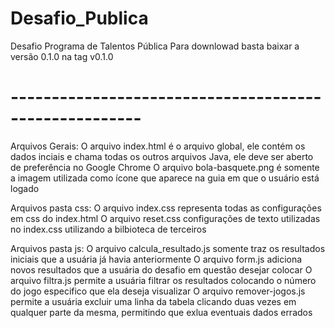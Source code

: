 # Desafio_Publica
Desafio Programa de Talentos Pública
Para downlowad basta baixar a versão 0.1.0 na tag v0.1.0
# ------------------------------------------------------
Arquivos Gerais:
O arquivo index.html é o arquivo global, ele contém os dados inciais e chama todas os outros arquivos Java, ele deve ser aberto de preferência no Google Chrome
O arquivo bola-basquete.png é somente a imagem utilizada como ícone que aparece na guia em que o usuário está logado

Arquivos pasta css:
O arquivo index.css representa todas as configurações em css do index.html
O arquivo reset.css configurações de texto utilizadas no index.css utilizando a bilbioteca de terceiros

Arquivos pasta js:
O arquivo calcula_resultado.js somente traz os resultados iniciais que a usuária já havia anteriormente 
O arquivo form.js adiciona novos resultados que a usuária do desafio em questão desejar colocar
O arquivo filtra.js permite a usuária filtrar os resultados colocando o número do jogo especifico que ela deseja visualizar
O arquivo remover-jogos.js permite a usuária excluir uma linha da tabela clicando duas vezes em qualquer parte da mesma, permitindo que exlua eventuais dados errados
